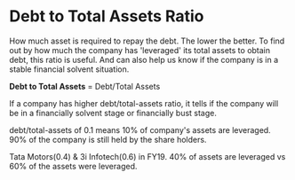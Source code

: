 # Debt to Total Assets Ratio

How much asset is required to repay the debt. The lower the better.
To find out by how much the company has 'leveraged' its total assets to obtain debt, this ratio is useful. And can also 
help us know if the company is in a stable financial solvent situation.

**Debt to Total Assets** = Debt/Total Assets

If a company has higher debt/total-assets ratio, it tells if the company will be in a financially solvent stage or financially bust stage.

debt/total-assets of 0.1 means 10% of company's assets are leveraged. 90% of the company is still held by the share holders.

Tata Motors(0.4) & 3i Infotech(0.6) in FY19.
40% of assets are leveraged vs 60% of the assets were leveraged. 


